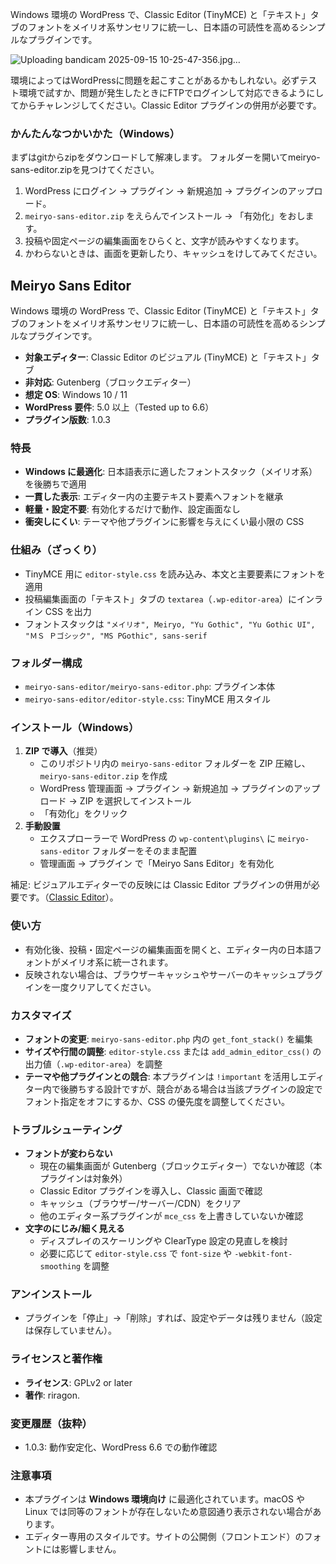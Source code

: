 Windows 環境の WordPress で、Classic Editor (TinyMCE) と「テキスト」タブのフォントをメイリオ系サンセリフに統一し、日本語の可読性を高めるシンプルなプラグインです。

![Uploading bandicam 2025-09-15 10-25-47-356.jpg…]()


環境によってはWordPressに問題を起こすことがあるかもしれない。必ずテスト環境で試すか、問題が発生したときにFTPでログインして対応できるようにしてからチャレンジしてください。Classic Editor プラグインの併用が必要です。

### かんたんなつかいかた（Windows）
まずはgitからzipをダウンロードして解凍します。
フォルダーを開いてmeiryo-sans-editor.zipを見つけてください。

1. WordPress にログイン → プラグイン → 新規追加 → プラグインのアップロード。
2. `meiryo-sans-editor.zip` をえらんでインストール → 「有効化」をおします。
3. 投稿や固定ページの編集画面をひらくと、文字が読みやすくなります。
4. かわらないときは、画面を更新したり、キャッシュをけしてみてください。

## Meiryo Sans Editor

Windows 環境の WordPress で、Classic Editor (TinyMCE) と「テキスト」タブのフォントをメイリオ系サンセリフに統一し、日本語の可読性を高めるシンプルなプラグインです。

- **対象エディター**: Classic Editor のビジュアル (TinyMCE) と「テキスト」タブ
- **非対応**: Gutenberg（ブロックエディター）
- **想定 OS**: Windows 10 / 11
- **WordPress 要件**: 5.0 以上（Tested up to 6.6）
- **プラグイン版数**: 1.0.3

### 特長
- **Windows に最適化**: 日本語表示に適したフォントスタック（メイリオ系）を後勝ちで適用
- **一貫した表示**: エディター内の主要テキスト要素へフォントを継承
- **軽量・設定不要**: 有効化するだけで動作、設定画面なし
- **衝突しにくい**: テーマや他プラグインに影響を与えにくい最小限の CSS

### 仕組み（ざっくり）
- TinyMCE 用に `editor-style.css` を読み込み、本文と主要要素にフォントを適用
- 投稿編集画面の「テキスト」タブの `textarea`（`.wp-editor-area`）にインライン CSS を出力
- フォントスタックは `"メイリオ", Meiryo, "Yu Gothic", "Yu Gothic UI", "ＭＳ Ｐゴシック", "MS PGothic", sans-serif`

### フォルダー構成
- `meiryo-sans-editor/meiryo-sans-editor.php`: プラグイン本体
- `meiryo-sans-editor/editor-style.css`: TinyMCE 用スタイル

### インストール（Windows）
1. **ZIP で導入**（推奨）
   - このリポジトリ内の `meiryo-sans-editor` フォルダーを ZIP 圧縮し、`meiryo-sans-editor.zip` を作成
   - WordPress 管理画面 → プラグイン → 新規追加 → プラグインのアップロード → ZIP を選択してインストール
   - 「有効化」をクリック
2. **手動設置**
   - エクスプローラーで WordPress の `wp-content\plugins\` に `meiryo-sans-editor` フォルダーをそのまま配置
   - 管理画面 → プラグイン で「Meiryo Sans Editor」を有効化

補足: ビジュアルエディターでの反映には Classic Editor プラグインの併用が必要です。（[Classic Editor](https://ja.wordpress.org/plugins/classic-editor/)）。

### 使い方
- 有効化後、投稿・固定ページの編集画面を開くと、エディター内の日本語フォントがメイリオ系に統一されます。
- 反映されない場合は、ブラウザーキャッシュやサーバーのキャッシュプラグインを一度クリアしてください。

### カスタマイズ
- **フォントの変更**: `meiryo-sans-editor.php` 内の `get_font_stack()` を編集
- **サイズや行間の調整**: `editor-style.css` または `add_admin_editor_css()` の出力値（`.wp-editor-area`）を調整
- **テーマや他プラグインとの競合**: 本プラグインは `!important` を活用しエディター内で後勝ちする設計ですが、競合がある場合は当該プラグインの設定でフォント指定をオフにするか、CSS の優先度を調整してください。

### トラブルシューティング
- **フォントが変わらない**
  - 現在の編集画面が Gutenberg（ブロックエディター）でないか確認（本プラグインは対象外）
  - Classic Editor プラグインを導入し、Classic 画面で確認
  - キャッシュ（ブラウザー/サーバー/CDN）をクリア
  - 他のエディター系プラグインが `mce_css` を上書きしていないか確認
- **文字のにじみ/細く見える**
  - ディスプレイのスケーリングや ClearType 設定の見直しを検討
  - 必要に応じて `editor-style.css` で `font-size` や `-webkit-font-smoothing` を調整

### アンインストール
- プラグインを「停止」→「削除」すれば、設定やデータは残りません（設定は保存していません）。

### ライセンスと著作権
- **ライセンス**: GPLv2 or later
- **著作**: riragon.

### 変更履歴（抜粋）
- 1.0.3: 動作安定化、WordPress 6.6 での動作確認

### 注意事項
- 本プラグインは **Windows 環境向け** に最適化されています。macOS や Linux では同等のフォントが存在しないため意図通り表示されない場合があります。
- エディター専用のスタイルです。サイトの公開側（フロントエンド）のフォントには影響しません。



